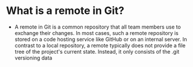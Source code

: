 # What is a remote in Git?
* A remote in Git is a common repository that all team members use to exchange their changes. In most cases, such a remote repository is stored on a code hosting service like GitHub or on an internal server.
In contrast to a local repository, a remote typically does not provide a file tree of the project's current state. Instead, it only consists of the .git versioning data
